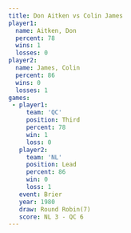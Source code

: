 ```yaml
---
title: Don Aitken vs Colin James
player1:            
  name: Aitken, Don 
  percent: 78       
  wins: 1           
  losses: 0         
player2:            
  name: James, Colin
  percent: 86       
  wins: 0           
  losses: 1         
games:
 - player1:         
     team: 'QC'     
     position: Third
     percent: 78    
     win: 1         
     loss: 0        
   player2:        
     team: 'NL'    
     position: Lead
     percent: 86   
     win: 0        
     loss: 1       
   event: Brier        
   year: 1980          
   draw: Round Robin(7)
   score: NL 3 - QC 6  
---
```

